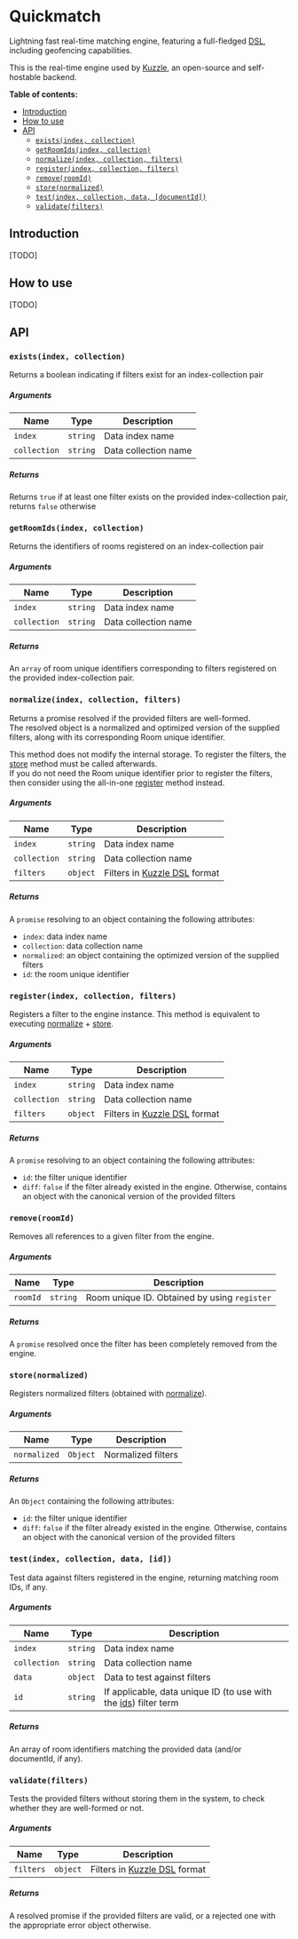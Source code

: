 # Quickmatch

Lightning fast real-time matching engine, featuring a full-fledged [DSL](http://docs.kuzzle.io/kuzzle-dsl/), including geofencing capabilities.

This is the real-time engine used by [Kuzzle](http://kuzzle.io/), an open-source and self-hostable backend.

**Table of contents:**

  - [Introduction](#introduction)
  - [How to use](#how-to-use)
  - [API](#api)
    - [`exists(index, collection)`](#existsindex-collection)
    - [`getRoomIds(index, collection)`](#getroomidsindex-collection)
    - [`normalize(index, collection, filters)`](#normalizeindex-collection-filters)
    - [`register(index, collection, filters)`](#registerindex-collection-filters)
    - [`remove(roomId)`](#removeroomid)
    - [`store(normalized)`](#storenormalized)
    - [`test(index, collection, data, [documentId])`](#testindex-collection-data-documentid)
    - [`validate(filters)`](#validatefilters)


## Introduction

[TODO]


## How to use

[TODO]

## API

### `exists(index, collection)`

Returns a boolean indicating if filters exist for an index-collection pair

##### Arguments

| Name | Type | Description                      |
|------|------|----------------------------------|
|`index`|`string`| Data index name |
|`collection`|`string`| Data collection name |


##### Returns

Returns `true` if at least one filter exists on the provided index-collection pair, returns `false` otherwise


### `getRoomIds(index, collection)`

Returns the identifiers of rooms registered on an index-collection pair


##### Arguments

| Name | Type | Description                      |
|------|------|----------------------------------|
|`index`|`string`| Data index name |
|`collection`|`string`| Data collection name |

##### Returns

An `array` of room unique identifiers corresponding to filters registered on the provided index-collection pair.

### `normalize(index, collection, filters)`

Returns a promise resolved if the provided filters are well-formed.  
The resolved object is a normalized and optimized version of the supplied filters, along with its corresponding Room unique identifier.

This method does not modify the internal storage. To register the filters, the [store](#storenormalized) method must be called afterwards.  
If you do not need the Room unique identifier prior to register the filters, then consider using the all-in-one [register](#registerindex-collection-filters) method instead.

##### Arguments

| Name | Type | Description                      |
|------|------|----------------------------------|
|`index`|`string`| Data index name |
|`collection`|`string`| Data collection name |
|`filters`|`object`| Filters in [Kuzzle DSL](http://docs.kuzzle.io/kuzzle-dsl) format |

##### Returns

A `promise` resolving to an object containing the following attributes:

* `index`: data index name
* `collection`: data collection name
* `normalized`: an object containing the optimized version of the supplied filters
* `id`: the room unique identifier

### `register(index, collection, filters)`

Registers a filter to the engine instance. This method is equivalent to executing [normalize](#normalizeindex-collection-filters) + [store](#storenormalized).

##### Arguments

| Name | Type | Description                      |
|------|------|----------------------------------|
|`index`|`string`| Data index name |
|`collection`|`string`| Data collection name |
|`filters`|`object`| Filters in [Kuzzle DSL](http://docs.kuzzle.io/kuzzle-dsl) format |

##### Returns

A `promise` resolving to an object containing the following attributes:

* `id`: the filter unique identifier
* `diff`: `false` if the filter already existed in the engine. Otherwise, contains an object with the canonical version of the provided filters

### `remove(roomId)`

Removes all references to a given filter from the engine.

##### Arguments

| Name | Type | Description                      |
|------|------|----------------------------------|
|`roomId`|`string`| Room unique ID. Obtained by using `register`|

##### Returns

A `promise` resolved once the filter has been completely removed from the engine.


### `store(normalized)`

Registers normalized filters (obtained with [normalize](#normalizeindex-collection-filters)).

##### Arguments

| Name | Type | Description                      |
|------|------|----------------------------------|
|`normalized`|`Object`| Normalized filters |

##### Returns

An `Object` containing the following attributes:

* `id`: the filter unique identifier
* `diff`: `false` if the filter already existed in the engine. Otherwise, contains an object with the canonical version of the provided filters

### `test(index, collection, data, [id])`

Test data against filters registered in the engine, returning matching room IDs, if any.

##### Arguments

| Name | Type | Description                      |
|------|------|----------------------------------|
|`index`|`string`| Data index name |
|`collection`|`string`| Data collection name |
|`data`|`object`| Data to test against filters |
|`id`|`string`| If applicable, data unique ID (to use with the [ids](http://docs.kuzzle.io/kuzzle-dsl/terms/ids/)) filter term |


##### Returns

An array of room identifiers matching the provided data (and/or documentId, if any).

### `validate(filters)`

Tests the provided filters without storing them in the system, to check whether they are well-formed or not.

##### Arguments

| Name | Type | Description                      |
|------|------|----------------------------------|
|`filters`|`object`| Filters in [Kuzzle DSL](http://docs.kuzzle.io/kuzzle-dsl) format |

##### Returns

A resolved promise if the provided filters are valid, or a rejected one with the appropriate error object otherwise.
